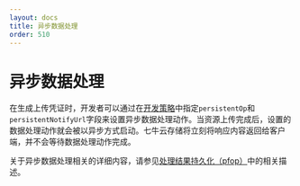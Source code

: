 ```yaml
---
layout: docs
title: 异步数据处理
order: 510
---
```

<a name="persistent-op"></a>
# 异步数据处理

在生成上传凭证时，开发者可以通过在[开发策略](/api/reference/security/put-policy.html)中指定`persistentOp`和`persistentNotifyUrl`字段来设置异步数据处理动作。当资源上传完成后，设置的数据处理动作就会被以异步方式启动。七牛云存储将立刻将响应内容返回给客户端，并不会等待数据处理动作完成。

关于异步数据处理相关的详细内容，请参见[处理结果持久化（pfop）](/api/overview/fop/persistent-fop.html)中的相关描述。